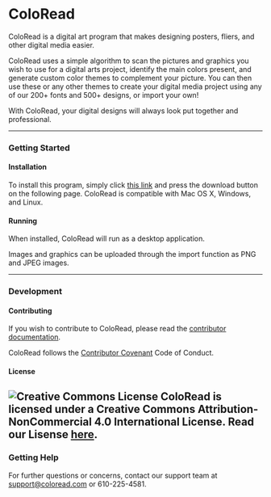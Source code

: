 # ColoRead

ColoRead is a digital art program that makes designing posters, fliers, and other digital media easier. 

ColoRead uses a simple algorithm to scan the pictures and graphics you wish to use for a digital arts project, identify the main colors present, and generate custom color themes to complement your picture. You can then use these or any other themes to create your digital media project using any of our 200+ fonts and 500+ designs, or import your own!

With ColoRead, your digital designs will always look put together and professional. 

------

### Getting Started

#### Installation

To install this program, simply click <u>this link</u> and press the download button on the following page. ColoRead is compatible with Mac OS X, Windows, and Linux.

#### Running

When installed, ColoRead will run as a desktop application.

Images and graphics can be uploaded through the import function as PNG and JPEG images.

------

### Development

#### Contributing

If you wish to contribute to ColoRead, please read the <u>contributor documentation</u>.

ColoRead follows the <u>Contributor Covenant</u> Code of Conduct.

#### License

![Creative Commons License](https://i.creativecommons.org/l/by-nc/4.0/88x31.png)
ColoRead is licensed under a Creative Commons Attribution-NonCommercial 4.0 International License.
Read our Lisense [here](ColoRead/LICENSE.md).
------

### Getting Help

For further questions or concerns, contact our support team at support@coloread.com or 610-225-4581.


